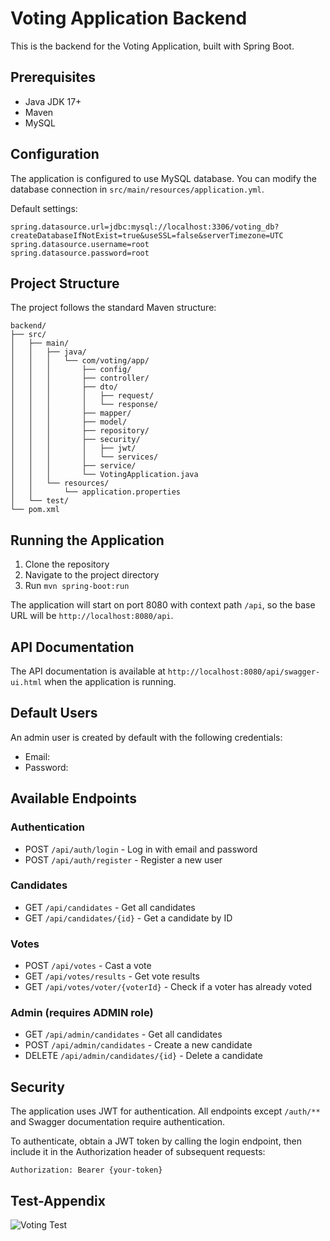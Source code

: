 
# Voting Application Backend

This is the backend for the Voting Application, built with Spring Boot.

## Prerequisites

- Java JDK 17+
- Maven
- MySQL

## Configuration

The application is configured to use MySQL database. You can modify the database connection in `src/main/resources/application.yml`.

Default settings:
```
spring.datasource.url=jdbc:mysql://localhost:3306/voting_db?createDatabaseIfNotExist=true&useSSL=false&serverTimezone=UTC
spring.datasource.username=root
spring.datasource.password=root
```

## Project Structure

The project follows the standard Maven structure:

```
backend/
├── src/
│   ├── main/
│   │   ├── java/
│   │   │   └── com/voting/app/
│   │   │       ├── config/
│   │   │       ├── controller/
│   │   │       ├── dto/
│   │   │       │   ├── request/
│   │   │       │   └── response/
│   │   │       ├── mapper/
│   │   │       ├── model/
│   │   │       ├── repository/
│   │   │       ├── security/
│   │   │       │   ├── jwt/
│   │   │       │   └── services/
│   │   │       ├── service/
│   │   │       └── VotingApplication.java
│   │   └── resources/
│   │       └── application.properties
│   └── test/
└── pom.xml
```

## Running the Application

1. Clone the repository
2. Navigate to the project directory
3. Run `mvn spring-boot:run`

The application will start on port 8080 with context path `/api`, so the base URL will be `http://localhost:8080/api`.

## API Documentation

The API documentation is available at `http://localhost:8080/api/swagger-ui.html` when the application is running.

## Default Users

An admin user is created by default with the following credentials:
- Email: 
- Password: 

## Available Endpoints

### Authentication
- POST `/api/auth/login` - Log in with email and password
- POST `/api/auth/register` - Register a new user

### Candidates
- GET `/api/candidates` - Get all candidates
- GET `/api/candidates/{id}` - Get a candidate by ID

### Votes
- POST `/api/votes` - Cast a vote
- GET `/api/votes/results` - Get vote results
- GET `/api/votes/voter/{voterId}` - Check if a voter has already voted

### Admin (requires ADMIN role)
- GET `/api/admin/candidates` - Get all candidates
- POST `/api/admin/candidates` - Create a new candidate
- DELETE `/api/admin/candidates/{id}` - Delete a candidate

## Security

The application uses JWT for authentication. All endpoints except `/auth/**` and Swagger documentation require authentication.

To authenticate, obtain a JWT token by calling the login endpoint, then include it in the Authorization header of subsequent requests:
```
Authorization: Bearer {your-token}

```
## Test-Appendix

![Voting Test](/Users/henrychijioke/Downloads/VotingTest.png)
